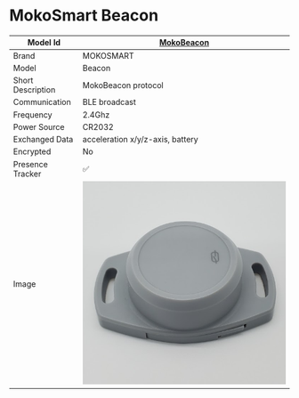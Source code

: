 # MokoSmart Beacon

|Model Id|[MokoBeacon](https://github.com/theengs/decoder/blob/development/src/devices/Mokobeacon_json.h)|
|-|-|
|Brand|MOKOSMART|
|Model|Beacon|
|Short Description|MokoBeacon protocol|
|Communication|BLE broadcast|
|Frequency|2.4Ghz|
|Power Source|CR2032|
|Exchanged Data|acceleration x/y/z-axis, battery|
|Encrypted|No|
|Presence Tracker|&#9989;|
|Image|![M2](./../img/M2.png)|
